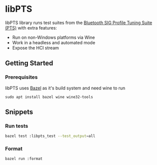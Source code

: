 # libPTS

libPTS library runs test suites from the [Bluetooth SIG Profile Tuning Suite (PTS)](https://www.bluetooth.com/develop-with-bluetooth/qualification-listing/qualification-test-tools/profile-tuning-suite/) with extra features:
- Run on non-Windows platforms via Wine
- Work in a headless and automated mode
- Expose the HCI stream

## Getting Started

### Prerequisites

libPTS uses [Bazel](https://bazel.build/) as it's build system and need wine to run
```
sudo apt install bazel wine wine32-tools
```

## Snippets

### Run tests

```bash
bazel test :libpts_test --test_output=all
```

### Format

```bash
bazel run :format
```
